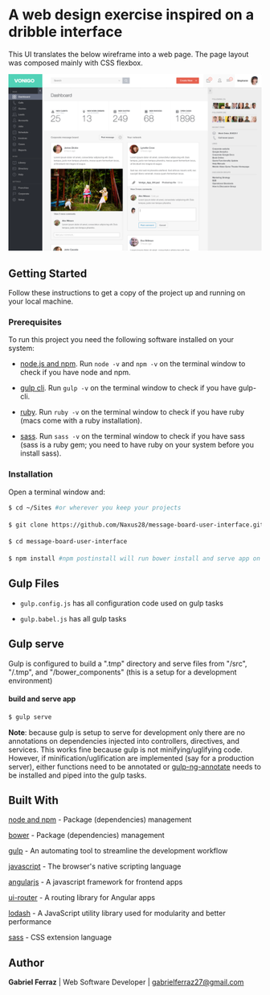 # A web design exercise inspired on a dribble interface

This UI translates the below wireframe into a web page. The page layout was composed mainly with CSS flexbox.

![alt text](src/assets/img/original-comp/dribble.png "Dribble")

## Getting Started

Follow these instructions to get a copy of the project up and running on your local machine.

### Prerequisites

To run this project you need the following software installed on your system:

* [node.js and npm](https://nodejs.org/en/). Run `node -v` and `npm -v` on the terminal window to check if you have node and npm.

* [gulp cli](https://github.com/gulpjs/gulp/blob/master/docs/getting-started.md). Run `gulp -v` on the terminal window to check if you have gulp-cli.

* [ruby](https://www.ruby-lang.org/en/downloads/). Run `ruby -v` on the terminal window to check if you have ruby (macs come with a ruby installation).

* [sass](http://sass-lang.com/install). Run `sass -v` on the terminal window to check if you have sass (sass is a ruby gem; you need to have ruby on your system before you install sass).


### Installation

Open a terminal window and:

```bash
$ cd ~/Sites #or wherever you keep your projects

$ git clone https://github.com/Naxus28/message-board-user-interface.git

$ cd message-board-user-interface

$ npm install #npm postinstall will run bower install and serve app on port 3000 (http://localhost:3000)
```

## Gulp Files

* `gulp.config.js` has all configuration code used on gulp tasks

* `gulp.babel.js` has all gulp tasks 


## Gulp serve

Gulp is configured to build a ".tmp" directory and serve files from "/src", "/.tmp", and "/bower_components" (this is a setup for a development environment)

#### build and serve app
```bash
$ gulp serve
```

__Note__: because gulp is setup to serve for development only there are no annotations on dependencies injected into controllers, directives, and services. This works fine because gulp is not minifying/uglifying code. However, if minification/uglification are implemented (say for a production server), either functions need to be annotated or [gulp-ng-annotate](https://www.npmjs.com/package/gulp-ng-annotate) needs to be installed and piped into the gulp tasks.

## Built With

[node and npm](https://nodejs.org/en/) - Package (dependencies) management

[bower](https://bower.io/) - Package (dependencies) management

[gulp](http://gulpjs.com/) - An automating tool to streamline the development workflow

[javascript](https://developer.mozilla.org/en-US/docs/Web/JavaScript) - The browser's native scripting language

[angularjs](https://angularjs.org/) - A javascript framework for frontend apps

[ui-router](https://github.com/angular-ui/ui-router) - A routing library for Angular apps

[lodash](https://lodash.com/) - A JavaScript utility library used for modularity and better performance

[sass](http://sass-lang.com/install) - CSS extension language


## Author

**Gabriel Ferraz** | Web Software Developer | gabrielferraz27@gmail.com
